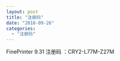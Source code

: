 ```yaml
---
layout: post
title: "注册码"
date: "2018-09-26"
categories: 
  - "注册码"
---
```


FinePrinter 9.31 注册码 ：CRY2-L77M-Z27M
